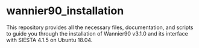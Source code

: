 # wannier90_installation
This repository provides all the necessary files, documentation, and scripts to guide you through the installation of Wannier90 v3.1.0 and its interface with SIESTA 4.1.5 on Ubuntu 18.04.
